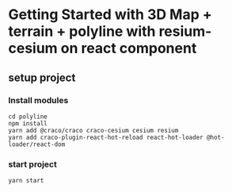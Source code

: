 # Getting Started with 3D Map + terrain + polyline with resium-cesium on react component

## setup project

### Install modules

```
cd polyline
npm install
yarn add @craco/craco craco-cesium cesium resium
yarn add craco-plugin-react-hot-reload react-hot-loader @hot-loader/react-dom
```

### start project
```
yarn start
```


